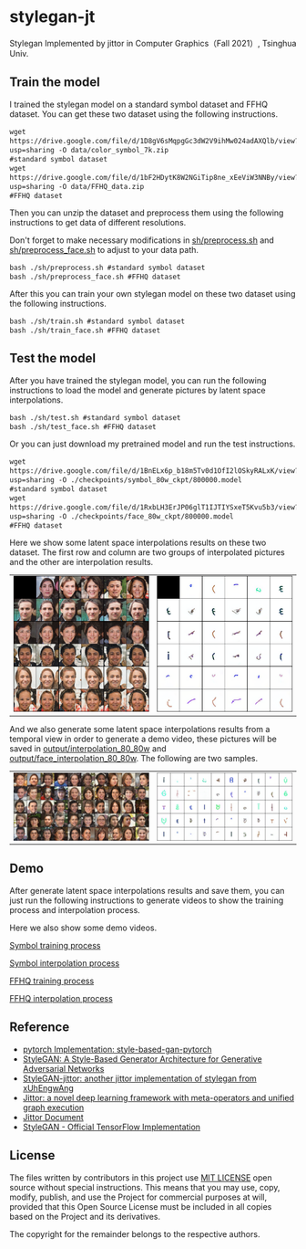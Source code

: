# stylegan-jt
Stylegan Implemented by jittor in Computer Graphics（Fall 2021）, Tsinghua Univ.

## Train the model
I trained the stylegan model on a standard symbol dataset and FFHQ dataset.
You can get these two dataset using the following instructions.
```
wget https://drive.google.com/file/d/1D8gV6sMqpgGc3dW2V9ihMw024adAXQlb/view?usp=sharing -O data/color_symbol_7k.zip 
#standard symbol dataset
wget https://drive.google.com/file/d/1bF2HDytK8W2NGiTip8ne_xEeViW3NNBy/view?usp=sharing -O data/FFHQ_data.zip 
#FFHQ dataset
```
Then you can unzip the dataset and preprocess them using the following instructions to get data of different resolutions.

Don't forget to make necessary modifications in [sh/preprocess.sh](sh/preprocess.sh) and [sh/preprocess_face.sh](sh/preprocess_face.sh) to adjust to your data path.
```
bash ./sh/preprocess.sh #standard symbol dataset
bash ./sh/preprocess_face.sh #FFHQ dataset
```
After this you can train your own stylegan model on these two dataset using the following instructions.
```
bash ./sh/train.sh #standard symbol dataset
bash ./sh/train_face.sh #FFHQ dataset
```

## Test the model
After you have trained the stylegan model, you can run the following instructions to load the model and generate pictures by latent space interpolations.
```
bash ./sh/test.sh #standard symbol dataset
bash ./sh/test_face.sh #FFHQ dataset
```

Or you can just download my pretrained model and run the test instructions.
```
wget https://drive.google.com/file/d/1BnELx6p_b18m5Tv0d1OfI2lOSkyRALxK/view?usp=sharing -O ./checkpoints/symbol_80w_ckpt/800000.model
#standard symbol dataset
wget https://drive.google.com/file/d/1RxbLH3ErJP06glT1IJTIYSxeT5Kvu5b3/view?usp=sharing -O ./checkpoints/face_80w_ckpt/800000.model 
#FFHQ dataset
```

Here we show some latent space interpolations results on these two dataset. The first row and column are two groups of interpolated pictures and the other are interpolation results.
<center>
<table><tr>
    <td><img src='output/face_style_mixing_80_80w/sample_mixing_0.png' width='100%'></td>
    <td><img src='output/style_mixing_80_80w/sample_mixing_0.png' width='100%'></td>
</tr></table>
</center>

And we also generate some latent space interpolations results from a temporal view in order to generate a demo video, these pictures will be saved in [output/interpolation_80_80w](output/interpolation_80_80w) and [output/face_interpolation_80_80w](output/face_interpolation_80_80w).
The following are two samples.
<center>
<table><tr>
    <td><img src='output/face_interpolation_80_80w/sample_0.png' width='100%'></td>
    <td><img src='output/interpolation_80_80w/sample_0.png' width='100%'></td>
</tr></table>
</center>

## Demo
After generate latent space interpolations results and save them, you can just run the following instructions to generate videos to show the training process and interpolation process.

Here we also show some demo videos.

[Symbol training process](output/video/interpolation_process.mp4)

[Symbol interpolation process](output/video/train_process.mp4)

[FFHQ training process](output/video_face/face_interpolation_process.mp4)

[FFHQ interpolation process](output/video_face/face_train_process.mp4)

## Reference

+ [pytorch Implementation: style-based-gan-pytorch](https://github.com/rosinality/style-based-gan-pytorch)
+ [StyleGAN: A Style-Based Generator Architecture for Generative Adversarial Networks](https://arxiv.org/abs/1812.04948)
+ [StyleGAN-jittor: another jittor implementation of stylegan from xUhEngwAng](https://github.com/xUhEngwAng/StyleGAN-jittor)
+ [Jittor: a novel deep learning framework with meta-operators and unified graph execution](https://cg.cs.tsinghua.edu.cn/jittor/papers/)
+ [Jittor Document](https://cg.cs.tsinghua.edu.cn/jittor/)
+ [StyleGAN - Official TensorFlow Implementation](https://github.com/NVlabs/stylegan)

## License
The files written by contributors in this project use [MIT LICENSE](LICENSE) open source without special instructions. This means that you may use, copy, modify, publish, and use the Project for commercial purposes at will, provided that this Open Source License must be included in all copies based on the Project and its derivatives.

The copyright for the remainder belongs to the respective authors.

